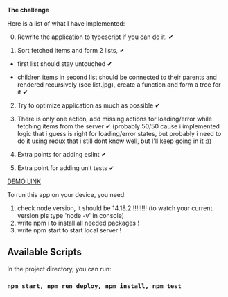 **The challenge**

Here is a list of what I have implemented:

0) Rewrite the application to typescript if you can do it. ✔

1) Sort fetched items and form 2 lists, ✔

 - first list should stay untouched ✔

 - children items in second list should be connected to their parents and rendered recursively (see list.jpg), create a function and form a tree for it ✔

2) Try to optimize application as much as possible ✔

3) There is only one action, add missing actions for loading/error while fetching items from the server ✔ 
(probably 50/50 cause i implemented logic that i guess is right for loading/error states, but probably i need to do it using redux that i still dont know well, but I'll keep going in it :))

4) Extra points for adding eslint ✔

5) Extra point for adding unit tests ✔ 

[DEMO LINK](https://sh1gatsu.github.io/Bergx2-Challenge/) 

To run this app on your device, you need:
1) check node version, it should be 14.18.2 !!!!!!!!
(to watch your current version pls type 'node -v' in console)
2) write npm i to install all needed packages !
3) write npm start to start local server !

## Available Scripts

In the project directory, you can run:

### `npm start, npm run deploy, npm install, npm test`